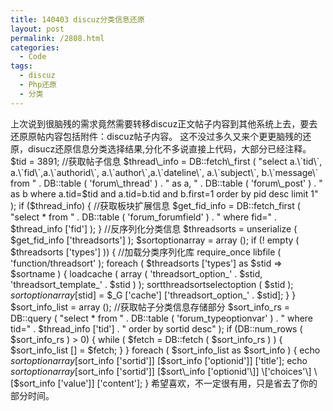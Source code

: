 ```yaml
---
title: 140403 discuz分类信息还原
layout: post
permalink: /2808.html
categories:
  - Code
tags:
  - discuz
  - Php还原
  - 分类
---
```

上次说到很脑残的需求竟然需要转移discuz正文帖子内容到其他系统上去，要去还原原帖内容包括附件：discuz帖子内容。 这不没过多久又来个更更脑残的还原，disucz还原信息分类选择结果,分化不多说直接上代码，大部分已经注释。 $tid = 3891; //获取帖子信息 $thread\_info = DB::fetch\_first ( "select a.\`tid\`, a.\`fid\`,a.\`authorid\`, a.\`author\`,a.\`dateline\`, a.\`subject\`, b.\`message\` from " . DB::table ( 'forum\_thread' ) . " as a, " . DB::table ( 'forum\_post' ) . " as b where a.tid=$tid and a.tid=b.tid and b.first=1 order by pid desc limit 1" ); if ($thread\_info) { //获取板块扩展信息 $get\_fid\_info = DB::fetch\_first ( "select \* from " . DB::table ( 'forum\_forumfield' ) . " where fid=" . $thread\_info \['fid'] ); } //反序列化分类信息 $threadsorts = unserialize ( $get\_fid\_info ['threadsorts'] ); $sortoptionarray = array (); if (! empty ( $threadsorts ['types'] )) { //加载分类序列化库 require\_once libfile ( 'function/threadsort' ); foreach ( $threadsorts ['types'] as $stid => $sortname ) { loadcache ( array ( 'threadsort\_option\_' . $stid, 'threadsort\_template\_' . $stid ) ); sortthreadsortselectoption ( $stid ); $sortoptionarray [$stid] = $\_G ['cache'\] \['threadsort\_option\_' . $stid\]; } } $sort\_info\_list = array (); //获取帖子分类信息存储部分 $sort\_info\_rs = DB::query ( "select \* from " . DB::table ( 'forum\_typeoptionvar' ) . " where tid=" . $thread\_info \['tid'] . " order by sortid desc" ); if (DB::num\_rows ( $sort\_info\_rs ) > 0) { while ( $fetch = DB::fetch ( $sort\_info\_rs ) ) { $sort\_info\_list [] = $fetch; } } foreach ( $sort\_info\_list as $sort\_info ) { echo $sortoptionarray [$sort\_info ['sortid']\] \[$sort\_info ['optionid'\]] \['title']; echo $sortoptionarray [$sort\_info ['sortid']\] \[$sort\_info ['optionid'\]] \['choices'\] \[$sort_info ['value'\]] ['content']; } 希望喜欢，不一定很有用，只是省去了你的部分时间。